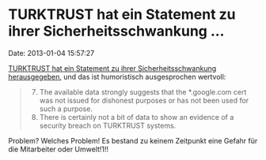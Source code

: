 TURKTRUST hat ein Statement zu ihrer Sicherheitsschwankung \...
===============================================================

Date: 2013-01-04 15:57:27

[TURKTRUST hat ein Statement zu ihrer Sicherheitsschwankung
herausgegeben](http://www.turktrust.com.tr/kamuoyu-aciklamasi.2.html),
und das ist humoristisch ausgesprochen wertvoll:

> 7.  The available data strongly suggests that the \*.google.com cert
>     was not issued for dishonest purposes or has not been used for
>     such a purpose.
> 8.  There is certainly not a bit of data to show an evidence of a
>     security breach on TURKTRUST systems.

Problem? Welches Problem! Es bestand zu keinem Zeitpunkt eine Gefahr für
die Mitarbeiter oder Umwelt!1!!
